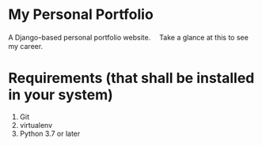 # My Personal Portfolio
  A Djangoｰbased personal portfolio website.
　Take a glance at this to see my career.
 
# Requirements (that shall be installed in your system)
  1. Git
  2. virtualenv
  3. Python 3.7 or later
